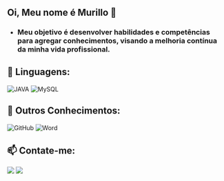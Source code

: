 ## Oi, Meu nome é Murillo 👋
- ### Meu objetivo é desenvolver habilidades e competências para agregar conhecimentos, visando a melhoria contínua da minha vida profissional.

## 🔧 Linguagens:
<div style = "display: inline_block">
<img align="center" alt="JAVA"src="https://img.shields.io/badge/Java-ED8B00?style=for-the-badge&logo=openjdk&logoColor=white"/>
<img align="center" alt="MySQL"src="https://img.shields.io/badge/MySQL-005C84?style=for-the-badge&logo=mysql&logoColor=white"/>
</div>

## 🌱 Outros Conhecimentos:
<div style = "display: inline_block">
<img align="center" alt="GitHub"src="https://img.shields.io/badge/GitHub-100000?style=for-the-badge&logo=github&logoColor=white"/>
<img align="center" alt="Word"src="https://img.shields.io/badge/Microsoft_Word-2B579A?style=for-the-badge&logo=microsoft-word&logoColor=white"/>
</div>

## 📫 Contate-me:
<div>
<a href="https://www.linkedin.com/in/murillo-faria-471b3a219/" target="_blank"><img src="https://img.shields.io/badge/LinkedIn-0077B5?style=for-the-badge&logo=linkedin&logoColor=white" target="_blank"></a>
<a href="mailto:murillofaria.contato@gmail.com" target="_blank"><img src="https://img.shields.io/badge/Gmail-D14836?style=for-the-badge&logo=gmail&logoColor=white" target="_blank"></a>
</div>
